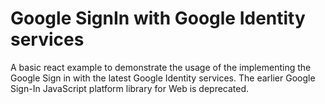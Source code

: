 # Google SignIn with Google Identity services

A basic react example to demonstrate the usage of the implementing the Google Sign in with the latest
Google Identity services. The earlier Google Sign-In JavaScript platform library for Web is deprecated.
